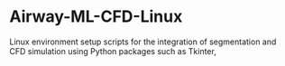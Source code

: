 # Airway-ML-CFD-Linux
Linux environment setup scripts for the integration of segmentation and CFD simulation using Python packages such as Tkinter, 
